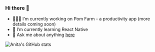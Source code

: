 ### Hi there 👋

- 👩🏻‍💻 I’m currently working on Pom Farm - a productivity app (more details coming soon)
- 🌱 I’m currently learning React Native
- 💬 Ask me about anything [here](mailto:anitatnguyen@outlook.com)

![Anita's GitHub stats](https://github-readme-stats.vercel.app/api?username=ng0c&show_icons=true&theme=dark)
